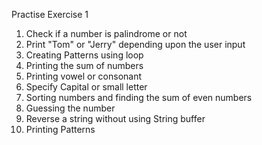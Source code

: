 Practise Exercise 1

1. Check if a number is palindrome or not
2. Print "Tom" or "Jerry" depending upon the user input
3. Creating Patterns using loop
4. Printing the sum of numbers
5. Printing vowel or consonant
6. Specify Capital or small letter
7. Sorting numbers and finding the sum of even numbers
8. Guessing the number
9. Reverse a string without using String buffer
10. Printing Patterns
